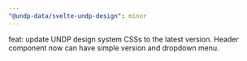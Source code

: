 ```yaml
---
"@undp-data/svelte-undp-design": minor
---
```


feat: update UNDP design system CSSs to the latest version. Header component now can have simple version and dropdown menu.
